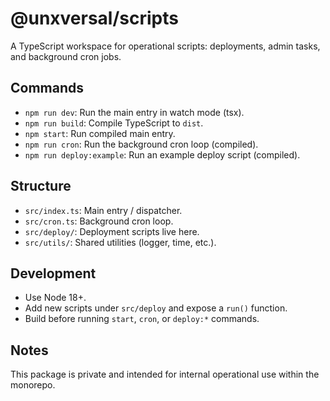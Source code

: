 # @unxversal/scripts

A TypeScript workspace for operational scripts: deployments, admin tasks, and background cron jobs.

## Commands

- `npm run dev`: Run the main entry in watch mode (tsx).
- `npm run build`: Compile TypeScript to `dist`.
- `npm start`: Run compiled main entry.
- `npm run cron`: Run the background cron loop (compiled).
- `npm run deploy:example`: Run an example deploy script (compiled).

## Structure

- `src/index.ts`: Main entry / dispatcher.
- `src/cron.ts`: Background cron loop.
- `src/deploy/`\: Deployment scripts live here.
- `src/utils/`\: Shared utilities (logger, time, etc.).

## Development

- Use Node 18+.
- Add new scripts under `src/deploy` and expose a `run()` function.
- Build before running `start`, `cron`, or `deploy:*` commands.

## Notes

This package is private and intended for internal operational use within the monorepo.
